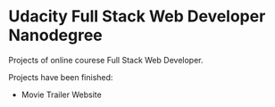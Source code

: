 # Udacity Full Stack Web Developer Nanodegree

Projects of online courese Full Stack Web Developer.

Projects have been finished:

* Movie Trailer Website